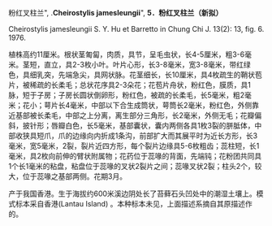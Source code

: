 粉红叉柱兰",
.**Cheirostylis jamesleungii**",
**5．粉红叉柱兰（新拟）**

Cheirostylis jamesleungii S. Y. Hu et Barretto in Chung Chi J. 13(2): 13, fig. 6. 1976.

植株高约11厘米。根状茎匍匐，肉质，具节，呈毛虫状，长4-5厘米，粗3-6毫米。茎短，直立，具2-3枚小叶。叶片心形，长3-8毫米，宽3-8毫米，带红绿色，具细乳突，先端急尖，具网状脉。花茎细长，长10厘米，具4枚疏生的鞘状苞片，被稀疏的长柔毛；总状花序具2-3朵花；花苞片舟状，粉红色，膜质，具1脉，短于子房；子房长圆状倒卵形，粉红色，被疏的长柔毛，长5毫米，粗2毫米；花小；萼片长4毫米，中部以下合生成筒状，萼筒长2毫米，粉红色，外侧靠近基部被长柔毛，中部之上分离，离生部分三角形，长2毫米，外侧无毛；花瓣偏斜，披针形；唇瓣白色，长5毫米，基部囊状，囊内两侧各具1枚3裂的胼胝体，中部收狭具短爪，爪的边缘向内折成1条沟，前部扩大而其展平时为近长方形，长3毫米，宽5毫米，2裂，裂片近四方形，每个裂片边缘具5-6枚粗齿；蕊柱短，长1毫米，具2枚向前伸的臂状附属物；花药位于蕊喙的背面，先端钝；花粉团共同具1个长1毫米的粘盘，粘盘位于蕊喙的叉状2裂片之间；蕊喙叉状2裂；柱头2个，较大，位于蕊喙之基部两侧。花期3月。

产于我国香港。生于海拔约600米溪边阴处长了苔藓石头凹处中的潮湿土壤上。模式标本采自香港(Lantau Island) 。本种标本未见，上面描述系摘自其原描述作的。
